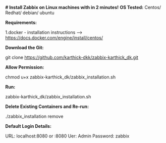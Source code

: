 **# Install Zabbix on Linux machines with in 2 minutes!**
**OS Tested:**
Centos/ Redhat/ debian/ ubuntu

**Requirements:**

1.docker - installation instructions --> https://docs.docker.com/engine/install/centos/

**Download the Git:**

git clone https://github.com/karthick-dkk/zabbix-karthick_dk.git

**Allow Permission:**

chmod u+x  zabbix-karthick_dk/zabbix_installation.sh

**Run:**

zabbix-karthick_dk/zabbix_installation.sh

**Delete Existing Containers and Re-run:**

./zabbix_installation remove

**Default Login Details:**

URL: localhost:8080     or   <ip-address>:8080
Uer: Admin
Password: zabbix
